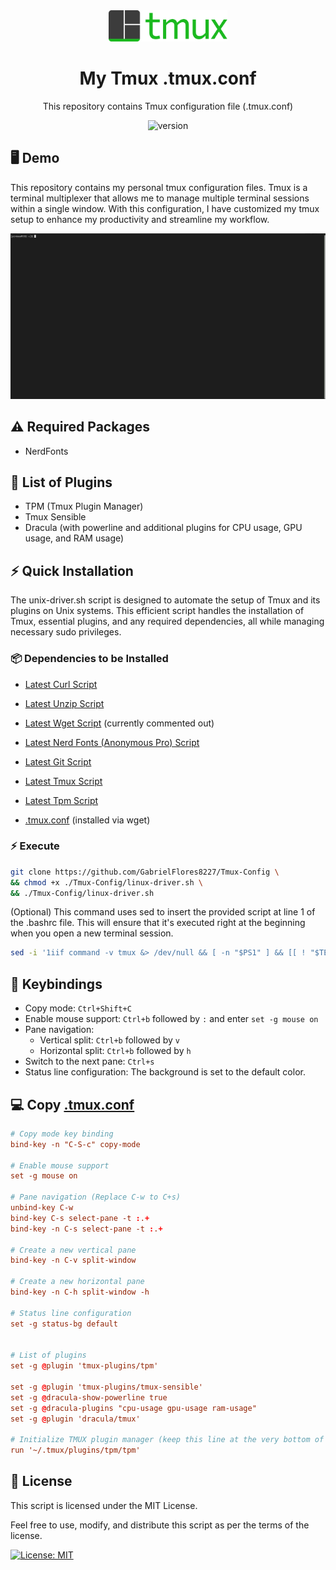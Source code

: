 <div align="center">
  <img src='https://github.com/GabrielFlores8227/GabrielFlores8227/blob/main/global-assets/Tmux-Config/image.png' height='50'>
</div>

<h1 align="center">
  My Tmux .tmux.conf
</h1>

<p align="center">
  This repository contains Tmux configuration file (.tmux.conf)
</p>

<p align="center">
  <img src="https://img.shields.io/badge/version-2.0.0-blue" alt="version">
</p>

##  🖥️ Demo

This repository contains my personal tmux configuration files. Tmux is a terminal multiplexer that allows me to manage multiple terminal sessions within a single window. With this configuration, I have customized my tmux setup to enhance my productivity and streamline my workflow.

![GIF](https://github.com/GabrielFlores8227/GabrielFlores8227/blob/main/global-assets/Tmux-Config/image.gif)

## ⚠️ Required Packages
- NerdFonts

## 📝 List of Plugins

- TPM (Tmux Plugin Manager)
- Tmux Sensible
- Dracula (with powerline and additional plugins for CPU usage, GPU usage, and RAM usage)

## ⚡ Quick Installation
The unix-driver.sh script is designed to automate the setup of Tmux and its plugins on Unix systems. This efficient script handles the installation of Tmux, essential plugins, and any required dependencies, all while managing necessary sudo privileges.

### 📦 Dependencies to be Installed

- [Latest Curl Script](https://github.com/GabrielFlores8227/Linux-Packages/blob/main/latest-curl/latest-curl.sh)

- [Latest Unzip Script](https://github.com/GabrielFlores8227/Linux-Packages/blob/main/latest-unzip/latest-unzip.sh)

- [Latest Wget Script](https://github.com/GabrielFlores8227/Linux-Packages/blob/main/latest-wget/latest-wget.sh) (currently commented out)

- [Latest Nerd Fonts (Anonymous Pro) Script](https://github.com/GabrielFlores8227/Linux-Packages/blob/main/latest-nerdfonts-anonymouspro/latest-nerdfonts-anonymouspro.sh)
  
- [Latest Git Script](https://github.com/GabrielFlores8227/Linux-Packages/blob/main/latest-git/latest-git.sh)

- [Latest Tmux Script](https://github.com/GabrielFlores8227/Linux-Packages/blob/main/latest-tmux/latest-tmux.sh)
  
- [Latest Tpm Script](https://github.com/GabrielFlores8227/Linux-Packages/blob/main/latest-tpm/latest-tpm.sh)
  
- [.tmux.conf](https://github.com/GabrielFlores8227/Tmux-Config/blob/main/.tmux.conf) (installed via wget)

### ⚡ Execute

```bash
git clone https://github.com/GabrielFlores8227/Tmux-Config \
&& chmod +x ./Tmux-Config/linux-driver.sh \
&& ./Tmux-Config/linux-driver.sh
```

(Optional) This command uses sed to insert the provided script at line 1 of the .bashrc file. This will ensure that it's executed right at the beginning when you open a new terminal session.

```bash
sed -i '1iif command -v tmux &> /dev/null && [ -n "$PS1" ] && [[ ! "$TERM" =~ screen ]] && [[ ! "$TERM" =~ tmux ]] && [ -z "$TMUX" ]; then exec tmux; fi' ~/.bashrc
```

## 📎 Keybindings

- Copy mode: `Ctrl+Shift+C`
- Enable mouse support: `Ctrl+b` followed by `:` and enter `set -g mouse on`
- Pane navigation:
  - Vertical split: `Ctrl+b` followed by `v`
  - Horizontal split: `Ctrl+b` followed by `h`
- Switch to the next pane: `Ctrl+s`
- Status line configuration: The background is set to the default color.

## 💻 Copy [.tmux.conf](https://github.com/GabrielFlores8227/Tmux-Config/blob/main/.tmux.conf)

```conf
# Copy mode key binding
bind-key -n "C-S-c" copy-mode

# Enable mouse support
set -g mouse on

# Pane navigation (Replace C-w to C+s)
unbind-key C-w
bind-key C-s select-pane -t :.+
bind-key -n C-s select-pane -t :.+

# Create a new vertical pane
bind-key -n C-v split-window

# Create a new horizontal pane
bind-key -n C-h split-window -h

# Status line configuration
set -g status-bg default


# List of plugins
set -g @plugin 'tmux-plugins/tpm'

set -g @plugin 'tmux-plugins/tmux-sensible'
set -g @dracula-show-powerline true
set -g @dracula-plugins "cpu-usage gpu-usage ram-usage"
set -g @plugin 'dracula/tmux'

# Initialize TMUX plugin manager (keep this line at the very bottom of tmux.conf)
run '~/.tmux/plugins/tpm/tpm'
```

## 📖 License

This script is licensed under the MIT License.

Feel free to use, modify, and distribute this script as per the terms of the license.

[![License: MIT](https://img.shields.io/badge/License-MIT-yellow.svg)](https://opensource.org/licenses/MIT)
